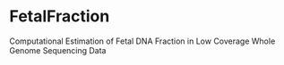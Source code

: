 # FetalFraction
Computational Estimation of Fetal DNA Fraction in Low Coverage Whole Genome Sequencing Data
